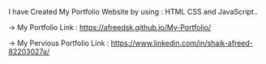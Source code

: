 I have Created My Portfolio Website by using : 
HTML CSS and JavaScript..

-> My Portfolio Link : https://afreedsk.github.io/My-Portfolio/

-> My Pervious Portfolio Link : https://www.linkedin.com/in/shaik-afreed-82203027a/
